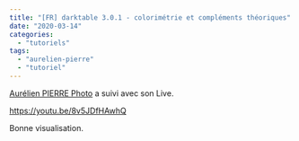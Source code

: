 ```yaml
---
title: "[FR] darktable 3.0.1 - colorimétrie et compléments théoriques"
date: "2020-03-14"
categories: 
  - "tutoriels"
tags: 
  - "aurelien-pierre"
  - "tutoriel"
---
```


[Aurélien PIERRE Photo](https://www.youtube.com/channel/UCmsSn3fujI81EKEr4NLxrcg)  a suivi avec son Live.

https://youtu.be/8v5JDfHAwhQ

Bonne visualisation.

